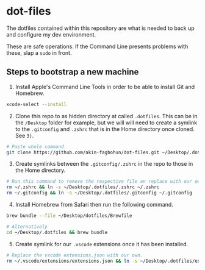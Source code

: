 # dot-files
The dotfiles contained within this repository are what is needed to back up and configure my dev environment.

These are safe operations. If the Command Line presents problems with these, slap a `sudo` in front. 

## Steps to bootstrap a new machine
1. Install Apple's Command Line Tools in order to be able to install Git and Homebrew.
```bash
xcode-select --install
```

2. Clone this repo to as hidden directory at called `.dotfiles`. This can be in the `/Desktop` folder for example, but we will will need to create a symlink to the `.gitconfig` and `.zshrc` that is in the Home directory once cloned. See `3)`.
```bash
# Paste whole command
git clone https://github.com/akin-fagbohun/dot-files.git ~/Desktop/.dotfiles
```

3. Create symlinks between the `.gitconfig/.zshrc` in the repo to those in the Home directory.
```bash
# Run this command to remove the respective file an replace with our own
rm ~/.zshrc && ln -s ~/Desktop/.dotfiles/.zshrc ~/.zshrc
rm ~/.gitconfig && ln -s ~/Desktop/.dotfiles/.gitconfig ~/.gitconfig
```

4. Install Homebrew from Safari then run the following command.
```bash
brew bundle --file ~/Desktop/dotfiles/Brewfile

# Alternatively
cd ~/Desktop/.dotfiles && brew bundle
```

5. Create symlink for our `.vscode` extensions once it has been installed.
```bash
# Replace the vscode extensions.json with our own.
rm ~/.vscode/extensions/extensions.json && ln -s ~/Desktop/.dotfiles/extensions.json ~/.vscode/extensions
```
